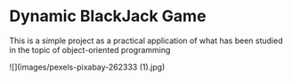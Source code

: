 # Dynamic BlackJack Game

This is a simple project as a practical application of what has been studied in the topic of object-oriented programming

![](images/pexels-pixabay-262333 (1).jpg)
